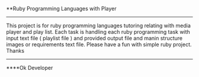 
**Ruby Programming Languages with Player

---

This project is for ruby programming languages tutoring relating with media player and play list.
Each task is handling each ruby programming task with input text file ( playlist file ) and provided output file and manin structure images or requirements text file.
Please have a fun with simple ruby project.
Thanks

---

****Ok Developer